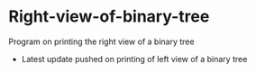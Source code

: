 # Right-view-of-binary-tree
Program on printing the right view of a binary tree

- Latest update pushed on printing of left view of a binary tree
